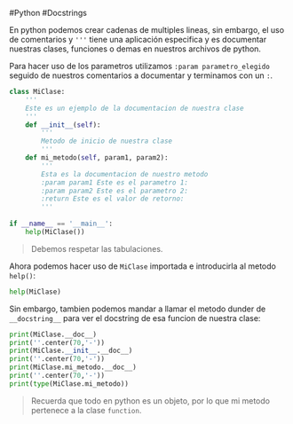 #Python #Docstrings

En python podemos crear cadenas de multiples lineas, sin embargo, el uso de comentarios y `'''` tiene una aplicación especifica y es documentar nuestras clases, funciones o demas en nuestros archivos de python.

Para hacer uso de los parametros utilizamos `:param parametro_elegido` seguido de nuestros comentarios a documentar y terminamos con un `:`.

```python
class MiClase:
    '''
    Este es un ejemplo de la documentacion de nuestra clase
    '''
    def __init__(self):
        '''
        Metodo de inicio de nuestra clase
        '''
    def mi_metodo(self, param1, param2):
        '''
        Esta es la documentacion de nuestro metodo
        :param param1 Este es el parametro 1:
        :param param2 Este es el parametro 2:
        :return Este es el valor de retorno:
        '''
 
if __name__ == '__main__':
    help(MiClase())
```

>Debemos respetar las tabulaciones.

Ahora podemos hacer uso de `MiClase` importada e introducirla al metodo `help()`:

```python
help(MiClase)
```

Sin embargo, tambien podemos mandar a llamar el metodo dunder de `__docstring__` para ver el docstring de esa funcion de nuestra clase:

```python
print(MiClase.__doc__)
print(''.center(70,'-'))
print(MiClase.__init__.__doc__)
print(''.center(70,'-'))
print(MiClase.mi_metodo.__doc__)
print(''.center(70,'-'))
print(type(MiClase.mi_metodo))
```

>Recuerda que todo en python es un objeto, por lo que mi metodo pertenece a la clase `function`.